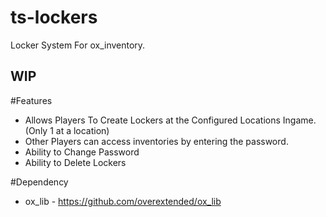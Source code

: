 # ts-lockers
Locker System For ox_inventory.

## WIP

#Features 
- Allows Players To Create Lockers at the Configured Locations Ingame. (Only 1 at a location)
- Other Players can access inventories by entering the password.
- Ability to Change Password
- Ability to Delete Lockers

#Dependency
- ox_lib - https://github.com/overextended/ox_lib
